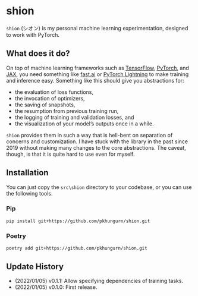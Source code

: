 # shion

`shion` (シオン) is my personal machine learning experimentation, designed to work with PyTorch.

## What does it do?

On top of machine learning frameworks such as [TensorFlow](https://www.tensorflow.org), [PyTorch](https://pytorch.org), 
and [JAX](https://github.com/google/jax), you need something like [fast.ai](https://www.fast.ai/) or 
[PyTorch Lightning](https://www.pytorchlightning.ai/) to make training and inference easy. Something like this should 
give you abstractions for:

* the evaluation of loss functions, 
* the invocation of optimizers, 
* the saving of snapshots, 
* the resumption from previous training run, 
* the logging of training and validation losses, and
* the visualization of your model’s outputs once in a while.

`shion` provides them in such a way that is hell-bent on separation of concerns and customization. I have stuck with 
the library in the past since 2019 without making many changes to the core abstractions. The caveat, though, is that 
it is quite hard to use even for myself.

## Installation

You can just copy the `src\shion` directory to your codebase, or you can use the following tools.

### Pip

```
pip install git+https://github.com/pkhungurn/shion.git
```

### Poetry

```
poetry add git+https://github.com/pkhungurn/shion.git
```

## Update History

* (2022/01/05) v0.1.1: Allow specifying dependencies of training tasks. 
* (2022/01/05) v0.1.0: First release.